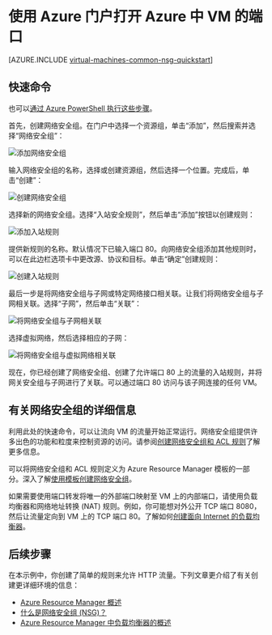 <properties
    pageTitle="使用 Azure 门户打开 VM 的端口 | Azure"
    description="了解如何使用 Azure 门户中的 Resource Manager 部署模型在 Windows VM 上打开端口/创建终结点"
    services="virtual-machines-windows"
    documentationcenter=""
    author="iainfoulds"
    manager="timlt"
    editor="" />  

<tags
    ms.assetid="f7cf0319-5ee7-435e-8f94-c484bf5ee6f1"
    ms.service="virtual-machines-windows"
    ms.devlang="na"
    ms.topic="article"
    ms.tgt_pltfrm="vm-windows"
    ms.workload="infrastructure-services"
    ms.date="02/09/2017"
    wacn.date="03/28/2017"
    ms.author="iainfou" />  


# 使用 Azure 门户打开 Azure 中 VM 的端口
[AZURE.INCLUDE [virtual-machines-common-nsg-quickstart](../../includes/virtual-machines-common-nsg-quickstart.md)]

## 快速命令
也可以[通过 Azure PowerShell 执行这些步骤](/documentation/articles/virtual-machines-windows-nsg-quickstart-powershell/)。

首先，创建网络安全组。在门户中选择一个资源组，单击“添加”，然后搜索并选择“网络安全组”：

![添加网络安全组](./media/virtual-machines-windows-nsg-quickstart-portal/add-nsg.png)  


输入网络安全组的名称，选择或创建资源组，然后选择一个位置。完成后，单击“创建”：

![创建网络安全组](./media/virtual-machines-windows-nsg-quickstart-portal/create-nsg.png)  


选择新的网络安全组。选择“入站安全规则”，然后单击“添加”按钮以创建规则：

![添加入站规则](./media/virtual-machines-windows-nsg-quickstart-portal/add-inbound-rule.png)  


提供新规则的名称。默认情况下已输入端口 80。向网络安全组添加其他规则时，可以在此边栏选项卡中更改源、协议和目标。单击“确定”创建规则：

![创建入站规则](./media/virtual-machines-windows-nsg-quickstart-portal/create-inbound-rule.png)  


最后一步是将网络安全组与子网或特定网络接口相关联。让我们将网络安全组与子网相关联。选择“子网”，然后单击“关联”：

![将网络安全组与子网相关联](./media/virtual-machines-windows-nsg-quickstart-portal/associate-subnet.png)  


选择虚拟网络，然后选择相应的子网：

![将网络安全组与虚拟网络相关联](./media/virtual-machines-windows-nsg-quickstart-portal/select-vnet-subnet.png)

现在，你已经创建了网络安全组、创建了允许端口 80 上的流量的入站规则，并将网关安全组与子网进行了关联。可以通过端口 80 访问与该子网连接的任何 VM。

## <a name="more-information-on-network-security-groups"></a>有关网络安全组的详细信息
利用此处的快速命令，可以让流向 VM 的流量开始正常运行。网络安全组提供许多出色的功能和粒度来控制资源的访问。请参阅[创建网络安全组和 ACL 规则](/documentation/articles/virtual-networks-create-nsg-arm-ps/)了解更多信息。

可以将网络安全组和 ACL 规则定义为 Azure Resource Manager 模板的一部分。深入了解[使用模板创建网络安全组](/documentation/articles/virtual-networks-create-nsg-arm-template/)。

如果需要使用端口转发将唯一的外部端口映射至 VM 上的内部端口，请使用负载均衡器和网络地址转换 (NAT) 规则。例如，你可能想对外公开 TCP 端口 8080，然后让流量定向到 VM 上的 TCP 端口 80。了解如何[创建面向 Internet 的负载均衡器](/documentation/articles/load-balancer-get-started-internet-arm-ps/)。

## 后续步骤
在本示例中，你创建了简单的规则来允许 HTTP 流量。下列文章更介绍了有关创建更详细环境的信息：

* [Azure Resource Manager 概述](/documentation/articles/resource-group-overview/)
* [什么是网络安全组 (NSG)？](/documentation/articles/virtual-networks-nsg/)
* [Azure Resource Manager 中负载均衡器的概述](/documentation/articles/load-balancer-arm/)

<!---HONumber=Mooncake_1212_2016-->